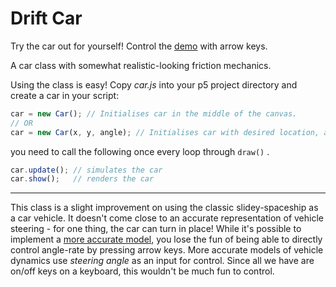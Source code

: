 # Drift Car

Try the car out for yourself! Control the [demo](https://michaelruppe.github.io/drift-car/example/index.html) with arrow keys.

A car class with somewhat realistic-looking friction mechanics.


Using the class is easy! Copy _car.js_ into your p5 project directory and create a car in your script:
```javascript
car = new Car(); // Initialises car in the middle of the canvas.
// OR
car = new Car(x, y, angle); // Initialises car with desired location, angle
```
you need to call the following once every loop through `draw()` .
```javascript
car.update(); // simulates the car
car.show();   // renders the car
```

---

This class is a slight improvement on using the classic slidey-spaceship as a car vehicle. It doesn't come close to an accurate representation of vehicle steering - for one thing, the car can turn in place! While it's possible to implement a [more accurate model](http://planning.cs.uiuc.edu/node695.html), you lose the fun of being able to directly control angle-rate by pressing arrow keys. More accurate models of vehicle dynamics use *steering angle* as an input for control. Since all we have are on/off keys on a keyboard, this wouldn't be much fun to control.
